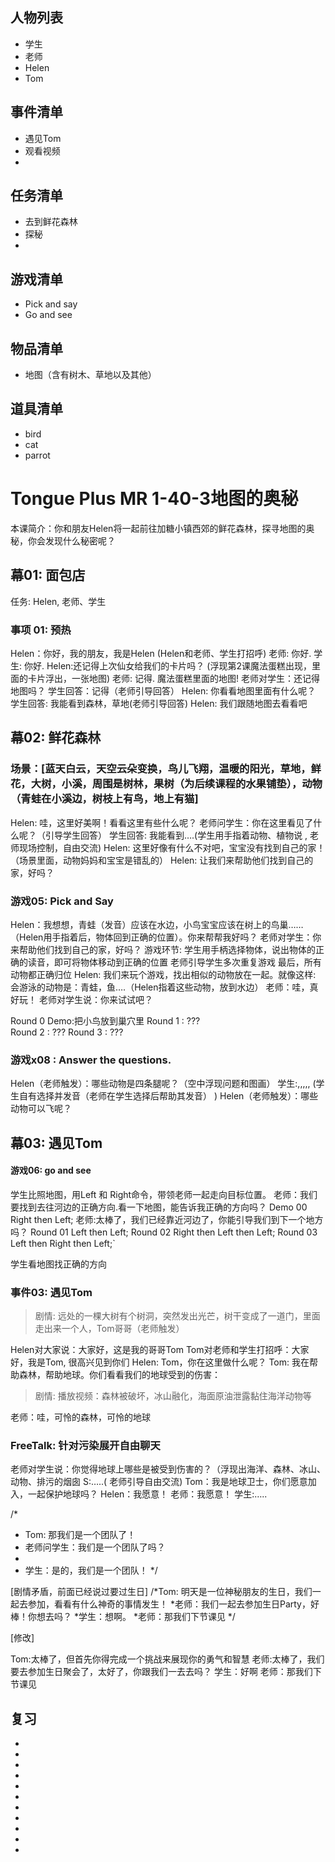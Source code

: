 ## 人物列表
*  学生
*  老师
*  Helen
*  Tom

## 事件清单
*  遇见Tom
*  观看视频
*

## 任务清单
*  去到鲜花森林
*  探秘
*

## 游戏清单
*  Pick and say
*  Go and see

## 物品清单
*  地图（含有树木、草地以及其他）


## 道具清单
*  bird
*  cat
*  parrot

# Tongue Plus MR 1-40-3地图的奥秘

本课简介：你和朋友Helen将一起前往加糖小镇西郊的鲜花森林，探寻地图的奥秘，你会发现什么秘密呢？


## 幕01: 面包店
任务: Helen, 老师、学生

### 事项 01: 预热
Helen：你好，我的朋友，我是Helen (Helen和老师、学生打招呼)
老师: 你好.
学生: 你好.
Helen:还记得上次仙女给我们的卡片吗？
(浮现第2课魔法蛋糕出现，里面的卡片浮出，一张地图)
老师: 记得. 魔法蛋糕里面的地图!
老师对学生：还记得地图吗？
学生回答：记得（老师引导回答）
Helen: 你看看地图里面有什么呢？
学生回答: 我能看到森林，草地(老师引导回答)
Helen: 我们跟随地图去看看吧



## 幕02: 鲜花森林
### 场景：[蓝天白云，天空云朵变换，鸟儿飞翔，温暖的阳光，草地，鲜花，大树，小溪，周围是树林，果树（为后续课程的水果铺垫），动物（青蛙在小溪边，树枝上有鸟，地上有猫]
Helen: 哇，这里好美啊！看看这里有些什么呢？
老师问学生：你在这里看见了什么呢？（引导学生回答）
学生回答: 我能看到….(学生用手指着动物、植物说 , 老师现场控制，自由交流)
Helen: 这里好像有什么不对吧，宝宝没有找到自己的家！（场景里面，动物妈妈和宝宝是错乱的）
Helen: 让我们来帮助他们找到自己的家，好吗？
### 游戏05: Pick and Say
Helen：我想想，青蛙（发音）应该在水边，小鸟宝宝应该在树上的鸟巢……（Helen用手指着后，物体回到正确的位置）。你来帮帮我好吗？
老师对学生：你来帮助他们找到自己的家，好吗？
游戏环节: 学生用手柄选择物体，说出物体的正确的读音，即可将物体移动到正确的位置
老师引导学生多次重复游戏 最后，所有动物都正确归位
Helen: 我们来玩个游戏，找出相似的动物放在一起。就像这样: 会游泳的动物是：青蛙，鱼….（Helen指着这些动物，放到水边）
老师：哇，真好玩！
老师对学生说：你来试试吧？

Round 0 Demo:把小鸟放到巢穴里
Round 1     : ???  
Round 2     : ??? 
Round 3     : ???


### 游戏x08 : Answer the questions.
Helen（老师触发）：哪些动物是四条腿呢？（空中浮现问题和图画）
学生:,,,,,
(学生自有选择并发音（老师在学生选择后帮助其发音）
)
Helen（老师触发）：哪些动物可以飞呢？

## 幕03: 遇见Tom
#### 游戏06: go and see
学生比照地图，用Left 和 Right命令，带领老师一起走向目标位置。
老师：我们要找到去往河边的正确方向.看一下地图，能告诉我正确的方向吗？
Demo  00 Right then Left; 
老师:太棒了，我们已经靠近河边了，你能引导我们到下一个地方吗？
Round 01 Left then Left;
Round 02 Right then Left then Left;
Round 03 Left then Right then Left;` 

学生看地图找正确的方向

### 事件03: 遇见Tom
>剧情: 远处的一棵大树有个树洞，突然发出光芒，树干变成了一道门，里面走出来一个人，Tom哥哥（老师触发）

Helen对大家说：大家好，这是我的哥哥Tom
Tom对老师和学生打招呼：大家好，我是Tom, 很高兴见到你们
Helen: Tom，你在这里做什么呢？
Tom: 我在帮助森林，帮助地球。你们看看我们的地球受到的伤害：

>剧情: 播放视频：森林被破坏，冰山融化，海面原油泄露黏住海洋动物等



老师：哇，可怜的森林，可怜的地球

### FreeTalk: 针对污染展开自由聊天
老师对学生说：你觉得地球上哪些是被受到伤害的？（浮现出海洋、森林、冰山、动物、排污的烟囱
S:…..( 老师引导自由交流)
Tom：我是地球卫士，你们愿意加入，一起保护地球吗？
Helen：我愿意！
老师：我愿意！
学生:…..


/*
* Tom: 那我们是一个团队了！
* 老师问学生：我们是一个团队了吗？
*
* 学生：是的，我们是一个团队！
*/

[剧情矛盾，前面已经说过要过生日]
/*Tom: 明天是一位神秘朋友的生日，我们一起去参加，看看有什么神奇的事情发生！
*老师：我们一起去参加生日Party，好棒！你想去吗？
*学生：想啊。
*老师：那我们下节课见
*/

[修改]

Tom:太棒了，但首先你得完成一个挑战来展现你的勇气和智慧
老师:太棒了，我们要去参加生日聚会了，太好了，你跟我们一去去吗？
学生：好啊
老师：那我们下节课见




## 复习

* 
* 
* 
* 
* 
* 
* 
* 
* 
* 
*
 